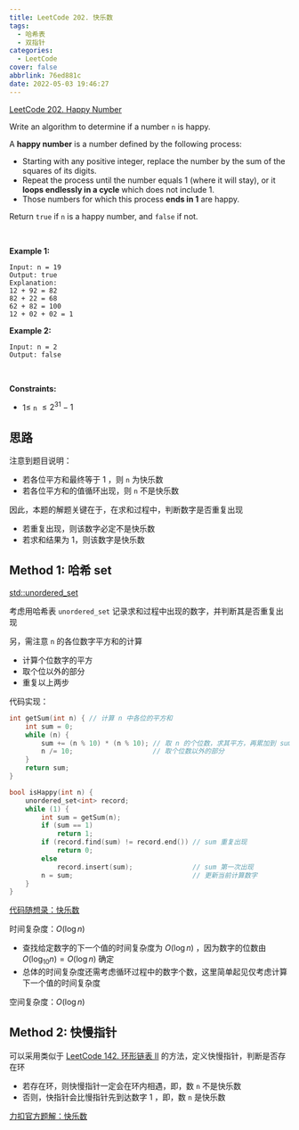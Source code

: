 ```yaml
---
title: LeetCode 202. 快乐数
tags:
  - 哈希表
  - 双指针
categories:
  - LeetCode
cover: false
abbrlink: 76ed881c
date: 2022-05-03 19:46:27
---
```


[LeetCode 202. Happy Number](https://leetcode-cn.com/problems/happy-number/)

Write an algorithm to determine if a number `n` is happy.

A **happy number** is a number defined by the following process:

 - Starting with any positive integer, replace the number by the sum of the squares of its digits.
 - Repeat the process until the number equals 1 (where it will stay), or it **loops endlessly in a cycle** which does not include 1.
 - Those numbers for which this process **ends in 1** are happy.


Return `true` if `n` is a happy number, and `false` if not.

 

**Example 1:**

    Input: n = 19
    Output: true
    Explanation:
    12 + 92 = 82
    82 + 22 = 68
    62 + 82 = 100
    12 + 02 + 02 = 1


**Example 2:**

    Input: n = 2
    Output: false
 

**Constraints:**

 - $1 \le$ `n` $\le 2^{31} - 1$


## 思路

注意到题目说明：
 - 若各位平方和最终等于 1 ，则 `n` 为快乐数
 - 若各位平方和的值循环出现，则 `n` 不是快乐数

因此，本题的解题关键在于，在求和过程中，判断数字是否重复出现
 - 若重复出现，则该数字必定不是快乐数
 - 若求和结果为 1，则该数字是快乐数

## Method 1: 哈希 set

[std::unordered_set](http://www.cplusplus.com/reference/unordered_set/unordered_set/?kw=unordered_set)

考虑用哈希表 `unordered_set` 记录求和过程中出现的数字，并判断其是否重复出现

另，需注意 `n` 的各位数字平方和的计算
 - 计算个位数字的平方
 - 取个位以外的部分
 - 重复以上两步


代码实现：

```cpp
int getSum(int n) { // 计算 n 中各位的平方和
    int sum = 0;
    while (n) {
        sum += (n % 10) * (n % 10); // 取 n 的个位数，求其平方，再累加到 sum 上
        n /= 10;                    // 取个位数以外的部分
    }
    return sum;
}

bool isHappy(int n) {
    unordered_set<int> record;
    while (1) {
        int sum = getSum(n);
        if (sum == 1)
            return 1;
        if (record.find(sum) != record.end()) // sum 重复出现
            return 0;
        else
            record.insert(sum);               // sum 第一次出现
        n = sum;                              // 更新当前计算数字
    }
}
```

[代码随想录：快乐数](https://www.programmercarl.com/0202.%E5%BF%AB%E4%B9%90%E6%95%B0.html)

时间复杂度：$O(\log{n})$
 - 查找给定数字的下一个值的时间复杂度为 $O(\log{n})$ ，因为数字的位数由 $O(\log_{10}{n}) = O(\log{n})$ 确定
 - 总体的时间复杂度还需考虑循环过程中的数字个数，这里简单起见仅考虑计算下一个值的时间复杂度

空间复杂度：$O(\log{n})$



## Method 2: 快慢指针

可以采用类似于 [LeetCode 142. 环形链表 II](https://jiankychen.github.io/2022/04/29/leetcode142-huan-xing-lian-biao-ii/) 的方法，定义快慢指针，判断是否存在环
 - 若存在环，则快慢指针一定会在环内相遇，即，数 `n` 不是快乐数
 - 否则，快指针会比慢指针先到达数字 1 ，即，数 `n` 是快乐数

[力扣官方题解：快乐数](https://leetcode-cn.com/problems/happy-number/solution/kuai-le-shu-by-leetcode-solution/)